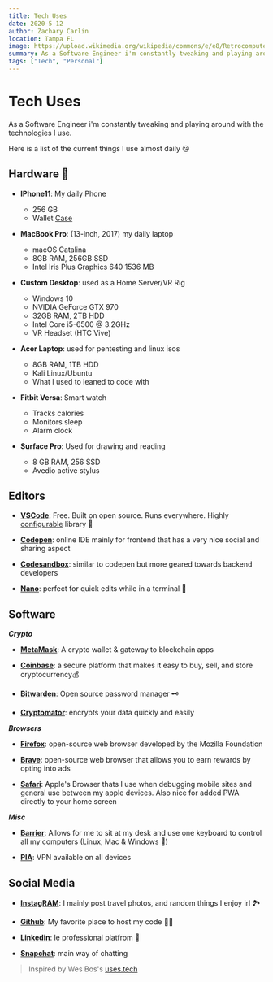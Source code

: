 ```yaml
---
title: Tech Uses
date: 2020-5-12
author: Zachary Carlin
location: Tampa FL
image: https://upload.wikimedia.org/wikipedia/commons/e/e8/Retrocomputer_02.jpg
summary: As a Software Engineer i'm constantly tweaking and playing around with the technologies I use. Here's the current things I use almost daily 😘
tags: ["Tech", "Personal"]
---
```


# Tech Uses
As a Software Engineer i'm constantly tweaking and playing around with the technologies I use.
 
Here is a list of the current things I use almost daily 😘

## Hardware 🧰

- **IPhone11**: My daily Phone
    - 256 GB
    - Wallet [Case](https://www.amazon.com/gp/product/B07VN5HSLN/ref=ppx_yo_dt_b_search_asin_title?ie=UTF8&psc=1)

- **MacBook Pro**: (13-inch, 2017) my daily laptop
    - macOS Catalina
    - 8GB RAM, 256GB SSD
    - Intel Iris Plus Graphics 640 1536 MB

- **Custom Desktop**: used as a Home Server/VR Rig
    - Windows 10
    - NVIDIA GeForce GTX 970
    - 32GB RAM, 2TB HDD
    - Intel Core i5-6500 @ 3.2GHz
    - VR Headset (HTC Vive)

- **Acer Laptop**: used for pentesting and linux isos
    - 8GB RAM, 1TB HDD
    - Kali Linux/Ubuntu
    - What I used to leaned to code with

- **Fitbit Versa**: Smart watch
    - Tracks calories
    - Monitors sleep
    - Alarm clock

- **Surface Pro**: Used for drawing and reading
    - 8 GB RAM, 256 SSD
    - Avedio active stylus

  
## Editors

-  **[VSCode](https://code.visualstudio.com/)**: Free. Built on open source. Runs everywhere. Highly [configurable](https://howivscode.com/About7Sharks) library 🔌

-  **[Codepen](https://codepen.io/)**: online IDE mainly for frontend that has a very nice social and sharing aspect

-  **[Codesandbox](https://codesandbox.io/)**: similar to codepen but more geared towards backend developers

-  **[Nano](https://www.nano-editor.org/)**: perfect for quick edits while in a terminal 🐐

  
## Software

***Crypto***

-  **[MetaMask](https://metamask.io/)**: A crypto wallet & gateway to blockchain apps

-  **[Coinbase](http://coinbase.com)**: a secure platform that makes it easy to buy, sell, and store cryptocurrency💰

-  **[Bitwarden](https://bitwarden.com/)**: Open source password manager 🗝️

-  **[Cryptomator](https://cryptomator.org/)**: encrypts your data quickly and easily


***Browsers***

-  **[Firefox](https://www.mozilla.org/en-US/)**: open-source web browser developed by the Mozilla Foundation

-  **[Brave](https://brave.com)**: open-source web browser that allows you to earn rewards by opting into ads

-  **[Safari](https://www.apple.com/safari/)**: Apple's Browser thats I use when debugging mobile sites and general use between my apple devices. Also nice for added PWA directly to your home screen

  

  

***Misc***

  

-  **[Barrier](https://github.com/debauchee/barrier)**: Allows for me to sit at my desk and use one keyboard to control all my computers (Linux, Mac & Windows 🤯)

-  **[PIA](https://www.privateinternetaccess.com/)**: VPN available on all devices

  

## Social Media

  

-  **[InstagRAM](https://www.instagRAM.com/zachary_carlin/)**: I mainly post travel photos, and random things I enjoy irl 🏞️

-  **[Github](https://github.com/About7Sharks)**: My favorite place to host my code 👨‍💻

-  **[Linkedin](https://www.linkedin.com/in/zachary-carlin-85402a123/)**: le professional platfrom 🤖

-  **[Snapchat](https://www.snapchat.com/add/cisco_inman)**: main way of chatting

 
> Inspired by Wes Bos's [uses.tech](https://uses.tech/)